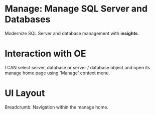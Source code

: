 # Manage: Manage SQL Server and Databases

Modernize SQL Server and database management with **insights**.


# Interaction with OE

I CAN select server, database or server / database object and open its manage home page using 'Manage' context menu.

# UI Layout

Breadcrumb: Navigation within the manage home.

